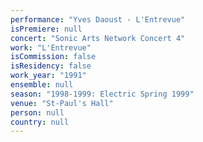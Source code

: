 ```yaml
---
performance: "Yves Daoust - L'Entrevue"
isPremiere: null
concert: "Sonic Arts Network Concert 4"
work: "L'Entrevue"
isCommission: false
isResidency: false
work_year: "1991"
ensemble: null
season: "1998-1999: Electric Spring 1999"
venue: "St-Paul's Hall"
person: null
country: null
---
```


